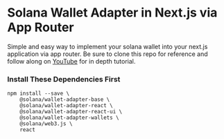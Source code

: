# Solana Wallet Adapter in Next.js via App Router

Simple and easy way to implement your solana wallet into your next.js application via app router. Be sure to clone this repo for reference and follow along on [YouTube](https://youtube.com/@aychdev) for in depth tutorial. 

### Install These Dependencies First
```shell
npm install --save \
    @solana/wallet-adapter-base \
    @solana/wallet-adapter-react \
    @solana/wallet-adapter-react-ui \
    @solana/wallet-adapter-wallets \
    @solana/web3.js \
    react
```
